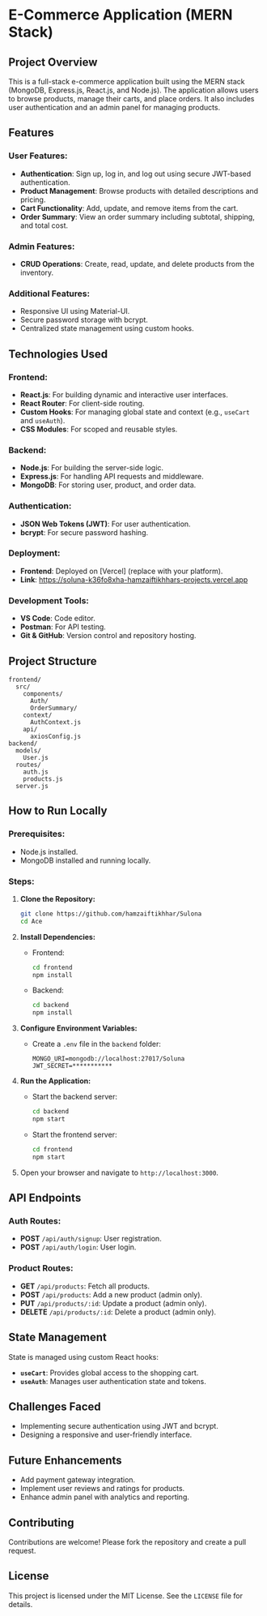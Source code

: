 # E-Commerce Application (MERN Stack)

## Project Overview
This is a full-stack e-commerce application built using the MERN stack (MongoDB, Express.js, React.js, and Node.js). The application allows users to browse products, manage their carts, and place orders. It also includes user authentication and an admin panel for managing products.

## Features
### User Features:
- **Authentication**: Sign up, log in, and log out using secure JWT-based authentication.
- **Product Management**: Browse products with detailed descriptions and pricing.
- **Cart Functionality**: Add, update, and remove items from the cart.
- **Order Summary**: View an order summary including subtotal, shipping, and total cost.

### Admin Features:
- **CRUD Operations**: Create, read, update, and delete products from the inventory.

### Additional Features:
- Responsive UI using Material-UI.
- Secure password storage with bcrypt.
- Centralized state management using custom hooks.

## Technologies Used
### Frontend:
- **React.js**: For building dynamic and interactive user interfaces.
- **React Router**: For client-side routing.
- **Custom Hooks**: For managing global state and context (e.g., `useCart` and `useAuth`).
- **CSS Modules**: For scoped and reusable styles.

### Backend:
- **Node.js**: For building the server-side logic.
- **Express.js**: For handling API requests and middleware.
- **MongoDB**: For storing user, product, and order data.

### Authentication:
- **JSON Web Tokens (JWT)**: For user authentication.
- **bcrypt**: For secure password hashing.

### Deployment:
- **Frontend**: Deployed on [Vercel] (replace with your platform).
- **Link**: https://soluna-k36fo8xha-hamzaiftikhhars-projects.vercel.app
### Development Tools:
- **VS Code**: Code editor.
- **Postman**: For API testing.
- **Git & GitHub**: Version control and repository hosting.

## Project Structure
```plaintext
frontend/
  src/
    components/
      Auth/
      OrderSummary/
    context/
      AuthContext.js
    api/
      axiosConfig.js
backend/
  models/
    User.js
  routes/
    auth.js
    products.js
  server.js
```

## How to Run Locally
### Prerequisites:
- Node.js installed.
- MongoDB installed and running locally.

### Steps:
1. **Clone the Repository:**
   ```bash
   git clone https://github.com/hamzaiftikhhar/Sulona
   cd Ace
   ```

2. **Install Dependencies:**
   - Frontend:
     ```bash
     cd frontend
     npm install
     ```
   - Backend:
     ```bash
     cd backend
     npm install
     ```

3. **Configure Environment Variables:**
   - Create a `.env` file in the `backend` folder:
     ```plaintext
     MONGO_URI=mongodb://localhost:27017/Soluna
     JWT_SECRET=***********
     ```

4. **Run the Application:**
   - Start the backend server:
     ```bash
     cd backend
     npm start
     ```
   - Start the frontend server:
     ```bash
     cd frontend
     npm start
     ```

5. Open your browser and navigate to `http://localhost:3000`.

## API Endpoints
### Auth Routes:
- **POST** `/api/auth/signup`: User registration.
- **POST** `/api/auth/login`: User login.

### Product Routes:
- **GET** `/api/products`: Fetch all products.
- **POST** `/api/products`: Add a new product (admin only).
- **PUT** `/api/products/:id`: Update a product (admin only).
- **DELETE** `/api/products/:id`: Delete a product (admin only).

## State Management
State is managed using custom React hooks:
- **`useCart`**: Provides global access to the shopping cart.
- **`useAuth`**: Manages user authentication state and tokens.

## Challenges Faced
- Implementing secure authentication using JWT and bcrypt.
- Designing a responsive and user-friendly interface.

## Future Enhancements
- Add payment gateway integration.
- Implement user reviews and ratings for products.
- Enhance admin panel with analytics and reporting.

## Contributing
Contributions are welcome! Please fork the repository and create a pull request.

## License
This project is licensed under the MIT License. See the `LICENSE` file for details.